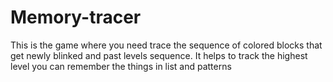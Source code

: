 # Memory-tracer
This is the game where you need trace the sequence of colored blocks that get newly blinked and past levels sequence. It helps to track the highest level you can remember the things in list and patterns

